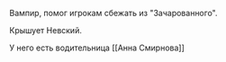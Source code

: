 Вампир, помог игрокам сбежать из "Зачарованного".

Крышует Невский.

У него есть водительница [[Анна Смирнова]]